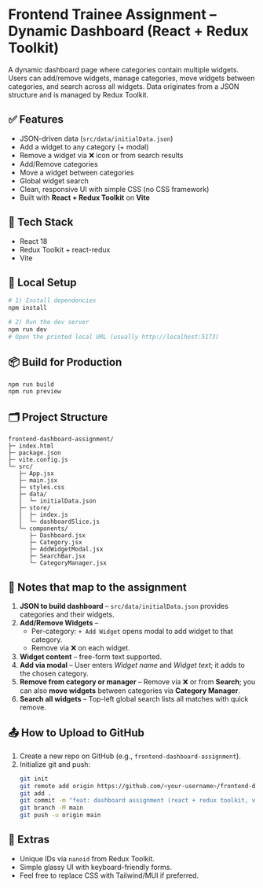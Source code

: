 # Frontend Trainee Assignment – Dynamic Dashboard (React + Redux Toolkit)

A dynamic dashboard page where categories contain multiple widgets. Users can add/remove widgets, manage categories, move widgets between categories, and search across all widgets. Data originates from a JSON structure and is managed by Redux Toolkit.

## ✅ Features
- JSON-driven data (`src/data/initialData.json`)
- Add a widget to any category (+ modal)
- Remove a widget via ❌ icon or from search results
- Add/Remove categories
- Move a widget between categories
- Global widget search
- Clean, responsive UI with simple CSS (no CSS framework)
- Built with **React + Redux Toolkit** on **Vite**

## 🧰 Tech Stack
- React 18
- Redux Toolkit + react-redux
- Vite

## 🚀 Local Setup
```bash
# 1) Install dependencies
npm install

# 2) Run the dev server
npm run dev
# Open the printed local URL (usually http://localhost:5173)
```

## 📦 Build for Production
```bash
npm run build
npm run preview
```

## 🗂 Project Structure
```
frontend-dashboard-assignment/
├─ index.html
├─ package.json
├─ vite.config.js
└─ src/
   ├─ App.jsx
   ├─ main.jsx
   ├─ styles.css
   ├─ data/
   │  └─ initialData.json
   ├─ store/
   │  ├─ index.js
   │  └─ dashboardSlice.js
   └─ components/
      ├─ Dashboard.jsx
      ├─ Category.jsx
      ├─ AddWidgetModal.jsx
      ├─ SearchBar.jsx
      └─ CategoryManager.jsx
```

## 📝 Notes that map to the assignment
1. **JSON to build dashboard** – `src/data/initialData.json` provides categories and their widgets.
2. **Add/Remove Widgets** –
   - Per-category: `+ Add Widget` opens modal to add widget to that category.
   - Remove via ❌ on each widget.
3. **Widget content** – free-form text supported.
4. **Add via modal** – User enters *Widget name* and *Widget text*; it adds to the chosen category.
5. **Remove from category or manager** – Remove via ❌ or from **Search**; you can also **move widgets** between categories via **Category Manager**.
6. **Search all widgets** – Top-left global search lists all matches with quick remove.

## 📤 How to Upload to GitHub
1. Create a new repo on GitHub (e.g., `frontend-dashboard-assignment`).
2. Initialize git and push:
   ```bash
   git init
   git remote add origin https://github.com/<your-username>/frontend-dashboard-assignment.git
   git add .
   git commit -m "feat: dashboard assignment (react + redux toolkit, vite)"
   git branch -M main
   git push -u origin main
   ```

## 🙌 Extras
- Unique IDs via `nanoid` from Redux Toolkit.
- Simple glassy UI with keyboard-friendly forms.
- Feel free to replace CSS with Tailwind/MUI if preferred.

